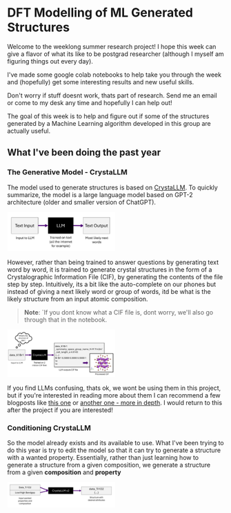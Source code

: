 DFT Modelling of ML Generated Structures
=================

Welcome to the weeklong summer research project! I hope this week can give a flavor of what its like to be postgrad researcher (although I myself am figuring things out every day). 

I've made some google colab notebooks to help take you through the week and (hopefully) get some interesting results and new useful skills.

Don't worry if stuff doesnt work, thats part of research. Send me an email or come to my desk any time and hopefully I can help out!

The goal of this week is to help and figure out if some of the structures generated by a Machine Learning algorithm developed in this group are actually useful.

## What I've been doing the past year

### The Generative Model - CrystaLLM
The model used to generate structures is based on [CrystaLLM](https://arxiv.org/abs/2307.04340). To quickly summarize, the model is a large language model based on GPT-2 architecture (older and smaller version of ChatGPT). 

<img src="images/LLM.png" alt="Diagram" width="250">

However, rather than being trained to answer questions by generating text word by word, it is trained to generate crystal structures in the form of a Crystalographic Information File (CIF), by generating the contents of the file step by step. Intuitively, its a bit like the auto-complete on our phones but instead of giving a next likely word or group of words, itd be what is the likely structure from an input atomic composition.
> **Note**: `If you dont know what a CIF file is, dont worry, we'll also go through that in the notebook.

<img src="images/CrystaLLM.png" alt="Diagram" width="250">

If you find LLMs confusing, thats ok, we wont be using them in this project, but if you're interested in reading more about them I can recommend a few blogposts like [this one](https://www.lakera.ai/blog/large-language-models-guide) or [another one - more in depth](https://jalammar.github.io/illustrated-gpt2/). I would return to this after the project if you are interested!


### Conditioning CrystaLLM

So the model already exists and its available to use. What I've been trying to do this year is try to edit the model so that it can try to generate a structure with a wanted property. Essentially, rather than just learning how to generate a structure from a given composition, we generate a structure from a given **composition** and **property**

<img src="images/CrystaLLM-v2.png" alt="Diagram" width="250">



